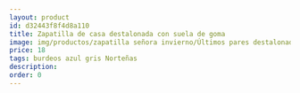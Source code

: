 ```yaml
---
layout: product
id: d32443f8f4d8a110
title: Zapatilla de casa destalonada con suela de goma
image: img/productos/zapatilla señora invierno/Últimos pares destalonada/Zapatilla de casa destalonada con suela de goma=18=burdeos azul gris Norteñas.webp
price: 18
tags: burdeos azul gris Norteñas
description: 
order: 0
---
```

